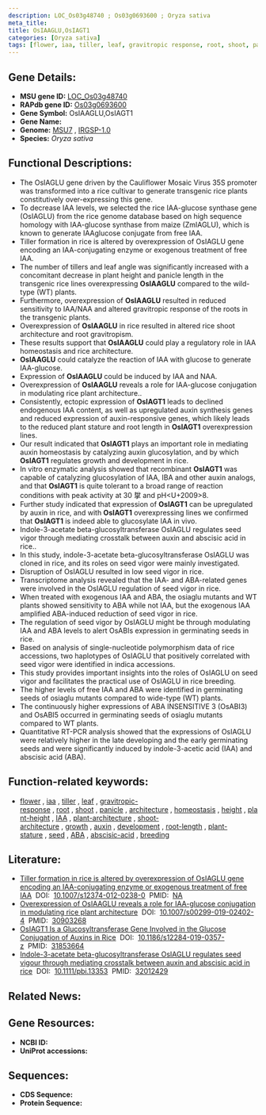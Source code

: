 ```yaml
---
description: LOC_Os03g48740 ; Os03g0693600 ; Oryza sativa
meta_title:
title: OsIAAGLU,OsIAGT1
categories: [Oryza sativa]
tags: [flower, iaa, tiller, leaf, gravitropic response, root, shoot, panicle, architecture, homeostasis, height, plant height, IAA, plant architecture, shoot architecture, growth, auxin, development, root length, plant stature, seed,  ABA , abscisic acid, breeding, ABA]
---
```


## Gene Details:
- **MSU gene ID:** [LOC_Os03g48740](http://rice.uga.edu/cgi-bin/ORF_infopage.cgi?orf=LOC_Os03g48740)  
- **RAPdb gene ID:** [Os03g0693600](https://rapdb.dna.affrc.go.jp/locus/?name=Os03g0693600)  
- **Gene Symbol:** OsIAAGLU,OsIAGT1
- **Gene Name:**
- **Genome:**  [MSU7](http://rice.uga.edu/)&nbsp;,&nbsp;[IRGSP-1.0](https://rapdb.dna.affrc.go.jp/download/irgsp1.html)
- **Species:** *Oryza sativa*

## Functional Descriptions:
   - The OsIAGLU gene driven by the Cauliflower Mosaic Virus 35S promoter was transformed into a rice cultivar to generate transgenic rice plants constitutively over-expressing this gene.
   - To decrease IAA levels, we selected the rice IAA-glucose synthase gene (OsIAGLU) from the rice genome database based on high sequence homology with IAA-glucose synthase from maize (ZmIAGLU), which is known to generate IAAglucose conjugate from free IAA.
   - Tiller formation in rice is altered by overexpression of OsIAGLU gene encoding an IAA-conjugating enzyme or exogenous treatment of free IAA.
   - The number of tillers and leaf angle was significantly increased with a concomitant decrease in plant height and panicle length in the transgenic rice lines overexpressing **OsIAAGLU** compared to the wild-type (WT) plants.
   - Furthermore, overexpression of **OsIAAGLU** resulted in reduced sensitivity to IAA/NAA and altered gravitropic response of the roots in the transgenic plants.
   - Overexpression of **OsIAAGLU** in rice resulted in altered rice shoot architecture and root gravitropism.
   - These results support that **OsIAAGLU** could play a regulatory role in IAA homeostasis and rice architecture.
   - **OsIAAGLU** could catalyze the reaction of IAA with glucose to generate IAA-glucose.
   - Expression of **OsIAAGLU** could be induced by IAA and NAA.
   - Overexpression of **OsIAAGLU** reveals a role for IAA-glucose conjugation in modulating rice plant architecture..
   - Consistently, ectopic expression of **OsIAGT1** leads to declined endogenous IAA content, as well as upregulated auxin synthesis genes and reduced expression of auxin-responsive genes, which likely leads to the reduced plant stature and root length in **OsIAGT1** overexpression lines.
   - Our result indicated that **OsIAGT1** plays an important role in mediating auxin homeostasis by catalyzing auxin glucosylation, and by which **OsIAGT1** regulates growth and development in rice.
   - In vitro enzymatic analysis showed that recombinant **OsIAGT1** was capable of catalyzing glucosylation of IAA, IBA and other auxin analogs, and that **OsIAGT1** is quite tolerant to a broad range of reaction conditions with peak activity at 30 <a1>㧳 and pH<U+2009>8.
   - Further study indicated that expression of **OsIAGT1** can be upregulated by auxin in rice, and with **OsIAGT1** overexpressing lines we confirmed that **OsIAGT1** is indeed able to glucosylate IAA in vivo.
   - Indole-3-acetate beta-glucosyltransferase OsIAGLU regulates seed vigor through mediating crosstalk between auxin and abscisic acid in rice..
   - In this study, indole-3-acetate beta-glucosyltransferase OsIAGLU was cloned in rice, and its roles on seed vigor were mainly investigated.
   - Disruption of OsIAGLU resulted in low seed vigor in rice.
   - Transcriptome analysis revealed that the IAA- and ABA-related genes were involved in the OsIAGLU regulation of seed vigor in rice.
   - When treated with exogenous IAA and ABA, the osiaglu mutants and WT plants showed sensitivity to ABA while not IAA, but the exogenous IAA amplified ABA-induced reduction of seed vigor in rice.
   - The regulation of seed vigor by OsIAGLU might be through modulating IAA and ABA levels to alert OsABIs expression in germinating seeds in rice.
   - Based on analysis of single-nucleotide polymorphism data of rice accessions, two haplotypes of OsIAGLU that positively correlated with seed vigor were identified in indica accessions.
   - This study provides important insights into the roles of OsIAGLU on seed vigor and facilitates the practical use of OsIAGLU in rice breeding.
   - The higher levels of free IAA and ABA were identified in germinating seeds of osiaglu mutants compared to wide-type (WT) plants.
   - The continuously higher expressions of ABA INSENSITIVE 3 (OsABI3) and OsABI5 occurred in germinating seeds of osiaglu mutants compared to WT plants.
   - Quantitative RT-PCR analysis showed that the expressions of OsIAGLU were relatively higher in the late developing and the early germinating seeds and were significantly induced by indole-3-acetic acid (IAA) and abscisic acid (ABA).

## Function-related keywords:
   - [flower](/tags/flower/)&nbsp;,&nbsp;[iaa](/tags/iaa/)&nbsp;,&nbsp;[tiller](/tags/tiller/)&nbsp;,&nbsp;[leaf](/tags/leaf/)&nbsp;,&nbsp;[gravitropic-response](/tags/gravitropic-response/)&nbsp;,&nbsp;[root](/tags/root/)&nbsp;,&nbsp;[shoot](/tags/shoot/)&nbsp;,&nbsp;[panicle](/tags/panicle/)&nbsp;,&nbsp;[architecture](/tags/architecture/)&nbsp;,&nbsp;[homeostasis](/tags/homeostasis/)&nbsp;,&nbsp;[height](/tags/height/)&nbsp;,&nbsp;[plant-height](/tags/plant-height/)&nbsp;,&nbsp;[IAA](/tags/IAA/)&nbsp;,&nbsp;[plant-architecture](/tags/plant-architecture/)&nbsp;,&nbsp;[shoot-architecture](/tags/shoot-architecture/)&nbsp;,&nbsp;[growth](/tags/growth/)&nbsp;,&nbsp;[auxin](/tags/auxin/)&nbsp;,&nbsp;[development](/tags/development/)&nbsp;,&nbsp;[root-length](/tags/root-length/)&nbsp;,&nbsp;[plant-stature](/tags/plant-stature/)&nbsp;,&nbsp;[seed](/tags/seed/)&nbsp;,&nbsp;[ABA](/tags/ABA/)&nbsp;,&nbsp;[abscisic-acid](/tags/abscisic-acid/)&nbsp;,&nbsp;[breeding](/tags/breeding/)

## Literature:
   - [Tiller formation in rice is altered by overexpression of OsIAGLU gene encoding an IAA-conjugating enzyme or exogenous treatment of free IAA](https://www.doi.org/10.1007/s12374-012-0238-0)&nbsp;&nbsp;DOI:&nbsp;&nbsp;[10.1007/s12374-012-0238-0](https://www.doi.org/10.1007/s12374-012-0238-0)&nbsp;&nbsp;PMID:&nbsp;&nbsp;[NA](https://pubmed.ncbi.nlm.nih.gov/NA/)
   - [Overexpression of OsIAAGLU reveals a role for IAA-glucose conjugation in modulating rice plant architecture](https://www.doi.org/10.1007/s00299-019-02402-4)&nbsp;&nbsp;DOI:&nbsp;&nbsp;[10.1007/s00299-019-02402-4](https://www.doi.org/10.1007/s00299-019-02402-4)&nbsp;&nbsp;PMID:&nbsp;&nbsp;[30903268](https://pubmed.ncbi.nlm.nih.gov/30903268/)
   - [OsIAGT1 Is a Glucosyltransferase Gene Involved in the Glucose Conjugation of Auxins in Rice](https://www.doi.org/10.1186/s12284-019-0357-z)&nbsp;&nbsp;DOI:&nbsp;&nbsp;[10.1186/s12284-019-0357-z](https://www.doi.org/10.1186/s12284-019-0357-z)&nbsp;&nbsp;PMID:&nbsp;&nbsp;[31853664](https://pubmed.ncbi.nlm.nih.gov/31853664/)
   - [Indole-3-acetate beta-glucosyltransferase OsIAGLU regulates seed vigour through mediating crosstalk between auxin and abscisic acid in rice](https://www.doi.org/10.1111/pbi.13353)&nbsp;&nbsp;DOI:&nbsp;&nbsp;[10.1111/pbi.13353](https://www.doi.org/10.1111/pbi.13353)&nbsp;&nbsp;PMID:&nbsp;&nbsp;[32012429](https://pubmed.ncbi.nlm.nih.gov/32012429/)

## Related News:

## Gene Resources:
- **NCBI ID:**  []()
- **UniProt accessions:** [](https://www.uniprot.org/uniprotkb//entry)

## Sequences:
- **CDS Sequence:**
- **Protein Sequence:**

